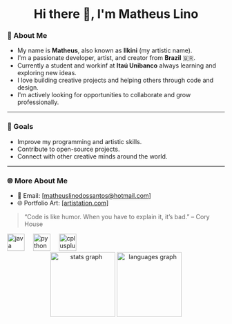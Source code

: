 <h1 align="center">Hi there 👋, I'm Matheus Lino</h1>

### 🎨 About Me

- My name is **Matheus**, also known as **Ilkini** (my artistic name).
- I'm a passionate developer, artist, and creator from **Brazil** 🇧🇷.
- Currently a student and workinf at **Itaú Unibanco**
 always learning and exploring new ideas.
- I love building creative projects and helping others through code and design.
- I'm actively looking for opportunities to collaborate and grow professionally.

---

### 🚀 Goals

- Improve my programming and artistic skills.
- Contribute to open-source projects.
- Connect with other creative minds around the world.

---

### 🌐 More About Me

- 📧 Email: [matheuslinodossantos@hotmail.com]
- 🌐 Portfolio Art: [[artistation.com]](https://www.artstation.com/ilkini)

> “Code is like humor. When you have to explain it, it’s bad.” – Cory House


<div align="left">
  <img src="https://cdn.jsdelivr.net/gh/devicons/devicon/icons/java/java-original.svg" height="40" alt="java logo"  />
  <img width="12" />
  <img src="https://cdn.simpleicons.org/python/3776AB" height="40" alt="python logo"  />
  <img width="12" />
  <img src="https://cdn.jsdelivr.net/gh/devicons/devicon/icons/cplusplus/cplusplus-original.svg" height="40" alt="cplusplus logo"  />
</div>
<div align="center">
  <img src="https://github-readme-stats.vercel.app/api?username=Matheuslino-java&hide_title=false&hide_rank=false&show_icons=true&include_all_commits=true&count_private=true&disable_animations=false&theme=dracula&locale=en&hide_border=false&order=1" height="150" alt="stats graph"  />
  <img src="https://github-readme-stats.vercel.app/api/top-langs?username=Matheuslino-java&locale=en&hide_title=false&layout=compact&card_width=320&langs_count=5&theme=dracula&hide_border=false&order=2" height="150" alt="languages graph"  />
</div>




